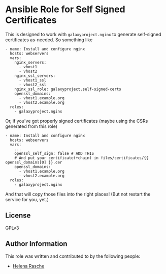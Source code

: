 # Ansible Role for Self Signed Certificates

This is designed to work with `galaxyproject.nginx` to generate self-signed certificates as-needed. So something like

```
- name: Install and configure nginx
  hosts: webservers
  vars:
    nginx_servers:
      - vhost1
      - vhost2
    nginx_ssl_servers:
      - vhost1_ssl
      - vhost2_ssl
    nginx_ssl_role: galaxyproject.self-signed-certs
    openssl_domains:
      - vhost1.example.org
      - vhost2.example.org
  roles:
    - galaxyproject.nginx
```

Or, if you've got properly signed certificates (maybe using the CSRs generated from this role)

```
- name: Install and configure nginx
  hosts: webservers
  vars:
    ...
    openssl_self_sign: false # ADD THIS
    # And put your certificate(+chain) in files/certificates/{{ openssl_domains[0] }}.cer
    openssl_domains:
      - vhost1.example.org
      - vhost2.example.org
  roles:
    - galaxyproject.nginx
```

And that will copy those files into the right places! (But not restart the service for you, yet.)

## License

GPLv3

## Author Information

This role was written and contributed to by the following people:

- [Helena Rasche](https://github.com/hexylena)
